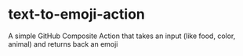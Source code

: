 # text-to-emoji-action
A simple GitHub Composite Action that takes an input (like food, color, animal) and returns back an emoji
